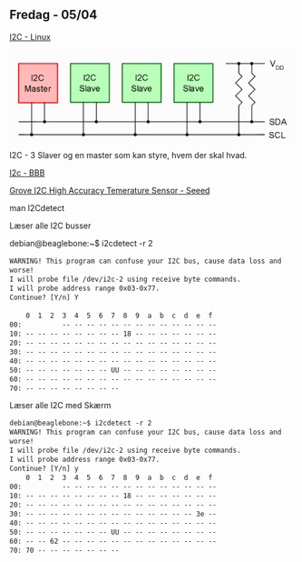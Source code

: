 ## Fredag - 05/04

[I2C - Linux](https://mars.merhot.dk/w/index.php/I2C_Linux)

![I2C](./600px-I2C-SMBus_simple.png)


I2C - 3 Slaver og en master som kan styre, hvem der skal hvad. 

[I2c - BBB](https://mars.merhot.dk/w/index.php/Beaglebone_black_i2c)

[Grove I2C High Accuracy Temerature Sensor - Seeed](https://mars.merhot.dk/w/index.php/Grove_I2C_High_Accuracy_Temerature_Sensor_-_Seeed)

man I2Cdetect


Læser alle I2C busser 

debian@beaglebone:~$ i2cdetect -r 2

    WARNING! This program can confuse your I2C bus, cause data loss and worse!
    I will probe file /dev/i2c-2 using receive byte commands.
    I will probe address range 0x03-0x77.
    Continue? [Y/n] Y

        0  1  2  3  4  5  6  7  8  9  a  b  c  d  e  f
    00:          -- -- -- -- -- -- -- -- -- -- -- -- -- 
    10: -- -- -- -- -- -- -- -- 18 -- -- -- -- -- -- -- 
    20: -- -- -- -- -- -- -- -- -- -- -- -- -- -- -- -- 
    30: -- -- -- -- -- -- -- -- -- -- -- -- -- -- -- -- 
    40: -- -- -- -- -- -- -- -- -- -- -- -- -- -- -- -- 
    50: -- -- -- -- -- -- -- UU -- -- -- -- -- -- -- -- 
    60: -- -- -- -- -- -- -- -- -- -- -- -- -- -- -- -- 
    70: -- -- -- -- -- -- -- --   

Læser alle I2C med Skærm 

    debian@beaglebone:~$ i2cdetect -r 2
    WARNING! This program can confuse your I2C bus, cause data loss and worse!
    I will probe file /dev/i2c-2 using receive byte commands.
    I will probe address range 0x03-0x77.
    Continue? [Y/n] y
        0  1  2  3  4  5  6  7  8  9  a  b  c  d  e  f
    00:          -- -- -- -- -- -- -- -- -- -- -- -- -- 
    10: -- -- -- -- -- -- -- -- 18 -- -- -- -- -- -- -- 
    20: -- -- -- -- -- -- -- -- -- -- -- -- -- -- -- -- 
    30: -- -- -- -- -- -- -- -- -- -- -- -- -- -- 3e -- 
    40: -- -- -- -- -- -- -- -- -- -- -- -- -- -- -- -- 
    50: -- -- -- -- -- -- -- UU -- -- -- -- -- -- -- -- 
    60: -- -- 62 -- -- -- -- -- -- -- -- -- -- -- -- -- 
    70: 70 -- -- -- -- -- -- -- 

